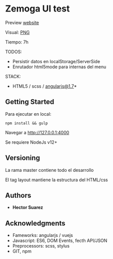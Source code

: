 # Zemoga UI test

Preview [website](https://xhasu.github.io/zemoga-ui-test/)

Visual: [PNG](https://s3-us-west-2.amazonaws.com/zemoga-files/ui/candidates-test/test-ui-v2.png)

Tiempo: 7h

TODOS:
*   Persistir datos en localStorage/ServerSide
*   Enrutador html5mode para internas del menu

STACK:
*   HTML5 / scss / angularjs@1.7*

## Getting Started

Para ejecutar en local:

```
npm install && gulp
```

Navegar a http://127.0.0.1:4000

Se requiere NodeJs v12+

## Versioning

La rama master contiene todo el desarrollo

El tag layout mantiene la estructura del HTML/css

## Authors

* **Hector Suarez**

## Acknowledgments

* Fameworks: angularjs / vuejs
* Javascript: ES6, DOM Events, fecth API/JSON
* Preprocessors: scss, stylus
* GIT, npm